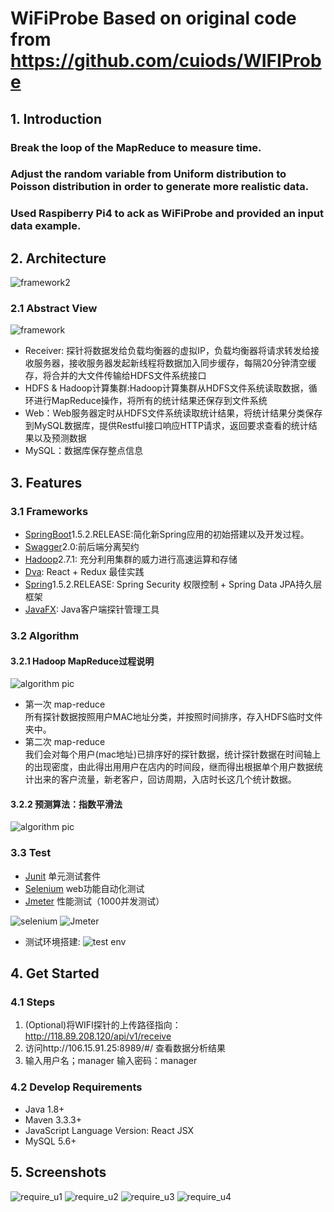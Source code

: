 # WiFiProbe Based on original code from https://github.com/cuiods/WIFIProbe

## 1. Introduction

### Break the loop of the MapReduce to measure time.
### Adjust the random variable from Uniform distribution to Poisson distribution in order to generate more realistic data.
### Used Raspiberry Pi4 to ack as WiFiProbe and provided an input data example.

## 2. Architecture
![framework2](./pics/framework2.png)

### 2.1 Abstract View
![framework](./pics/framework.png)

 * Receiver: 探针将数据发给负载均衡器的虚拟IP，负载均衡器将请求转发给接收服务器，接收服务器发起新线程将数据加入同步缓存，每隔20分钟清空缓存，将合并的大文件传输给HDFS文件系统接口
 * HDFS & Hadoop计算集群:Hadoop计算集群从HDFS文件系统读取数据，循环进行MapReduce操作，将所有的统计结果还保存到文件系统
 * Web：Web服务器定时从HDFS文件系统读取统计结果，将统计结果分类保存到MySQL数据库，提供Restful接口响应HTTP请求，返回要求查看的统计结果以及预测数据
 * MySQL：数据库保存整点信息

## 3. Features

### 3.1 Frameworks

 * [SpringBoot](http://projects.spring.io/spring-boot/)1.5.2.RELEASE:简化新Spring应用的初始搭建以及开发过程。
 * [Swagger](https://swagger.io/)2.0:前后端分离契约
 * [Hadoop](http://hadoop.apache.org/)2.7.1: 充分利用集群的威力进行高速运算和存储
 * [Dva](https://github.com/dvajs/dva): React + Redux 最佳实践
 * [Spring](https://spring.io/)1.5.2.RELEASE: Spring Security 权限控制 + Spring Data JPA持久层框架
 * [JavaFX](http://www.oracle.com/technetwork/java/javase/overview/javafx-overview-2158620.html): Java客户端探针管理工具

### 3.2 Algorithm

#### 3.2.1 Hadoop MapReduce过程说明
![algorithm pic](./pics/algorithm.png)

 * 第一次 map-reduce  
所有探针数据按照用户MAC地址分类，并按照时间排序，存入HDFS临时文件夹中。
 * 第二次 map-reduce  
我们会对每个用户(mac地址)已排序好的探针数据，统计探针数据在时间轴上的出现密度，由此得出用用户在店内的时间段，继而得出根据单个用户数据统计出来的客户流量，新老客户，回访周期，入店时长这几个统计数据。

#### 3.2.2 预测算法：指数平滑法
![algorithm pic](./pics/algorithm2.png)

### 3.3 Test
 * [Junit](http://junit.org/junit4/) 单元测试套件
 * [Selenium](http://www.seleniumhq.org/) web功能自动化测试
 * [Jmeter](http://jmeter.apache.org/) 性能测试（1000并发测试）

![selenium](./pics/test_selenium.png)
![Jmeter](./pics/test_j1.png)

 * 测试环境搭建:
![test env](./pics/test_env.png)

## 4. Get Started

### 4.1 Steps
1. (Optional)将WIFI探针的上传路径指向：http://118.89.208.120/api/v1/receive
2. 访问http://106.15.91.25:8989/#/ 查看数据分析结果
3. 输入用户名；manager    输入密码：manager

### 4.2 Develop Requirements
 * Java 1.8+
 * Maven 3.3.3+
 * JavaScript Language Version: React JSX
 * MySQL 5.6+

## 5. Screenshots
![require_u1](./pics/require_u1.png)
![require_u2](./pics/require_u2.png)
![require_u3](./pics/require_u3.png)
![require_u4](./pics/require_u4.png)
